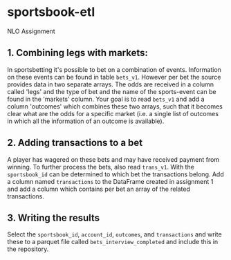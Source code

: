 # sportsbook-etl
NLO Assignment
## 1. Combining legs with markets:

In sportsbetting it's possible to bet on a combination of events. Information on these events can be found in table `bets_v1`. However per bet the source provides data in two separate arrays. The odds are received in a column called 'legs' and the type of bet and the name of the sports-event can be found in the 'markets' column. Your goal is to read `bets_v1` and add a column 'outcomes' which combines these two arrays, such that it becomes clear what are the odds for a specific market (i.e. a single list of outcomes in which all the information of an outcome is available). 

## 2. Adding transactions to a bet

A player has wagered on these bets and may have received payment from winning. To further process the bets, also read `trans_v1`. With the `sportsbook_id` can be determined to which bet the transactions belong. Add a column named `transactions` to the DataFrame created in assignment 1 and add a column which contains per bet an array of the related transactions. 

## 3. Writing the results

Select the `sportsbook_id`, `account_id`, `outcomes`, and `transactions` and write these to a parquet file called `bets_interview_completed` and include this
in the repository. 
